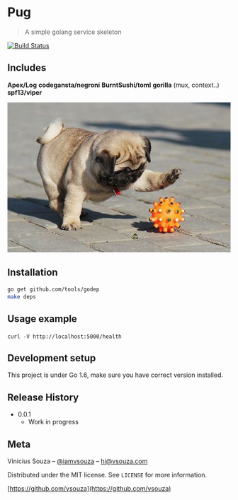 # Pug
> A simple golang service skeleton

[![Build Status][travis-image]][travis-url]


## Includes

__Apex/Log__
__codegansta/negroni__
__BurntSushi/toml__
__gorilla__ (mux, context..)
__spf13/viper__

![](header.jpg)

## Installation

```sh
go get github.com/tools/godep
make deps
```

## Usage example

`curl -V http://localhost:5000/health`

## Development setup

This project is under Go 1.6, make sure you have correct version installed.

## Release History

* 0.0.1
    * Work in progress

## Meta

Vinicius Souza – [@iamvsouza](https://twitter.com/iamvsouza) – hi@vsouza.com

Distributed under the MIT license. See ``LICENSE`` for more information.

[https://github.com/vsouza](https://github.com/vsouza)


[travis-image]: https://img.shields.io/travis/vsouza/pug/master.svg?style=flat-square
[travis-url]: https://travis-ci.org/vsouza/pug
